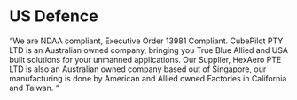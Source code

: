 # US Defence

“We are NDAA compliant, Executive Order 13981 Compliant. CubePilot PTY LTD is an Australian owned company, bringing you True Blue Allied and USA built solutions for your unmanned applications. Our Supplier, HexAero PTE LTD is also an Australian owned company based out of Singapore, our manufacturing is done by American and Allied owned Factories in California and Taiwan. “

